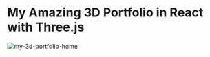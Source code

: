 # My Amazing 3D  Portfolio in React with Three.js


![my-3d-portfolio-home](https://github.com/afovwe/3D_full_stack_portfolio/assets/59265405/d0c90583-9db7-4eba-948b-e797f8b9bcff)
